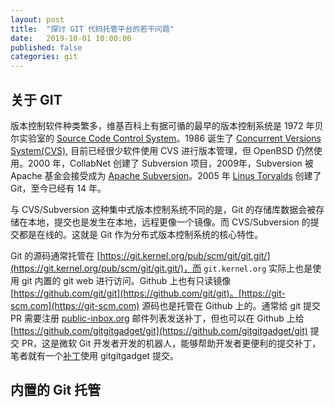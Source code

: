 ```yaml
---
layout: post
title:  "探讨 GIT 代码托管平台的若干问题"
date:   2019-10-01 10:00:00
published: false
categories: git
---
```


## 关于 GIT

版本控制软件种类繁多，维基百科上有据可循的最早的版本控制系统是 1972 年贝尔实验室的 [Source Code Control System](https://en.wikipedia.org/wiki/Source_Code_Control_System)。1986 诞生了 [Concurrent Versions System(CVS)](https://en.wikipedia.org/wiki/Concurrent_Versions_System), 目前已经很少软件使用 CVS 进行版本管理，但 OpenBSD 仍然使用。2000 年，CollabNet 创建了 Subversion 项目，2009年，Subversion 被 Apache 基金会接受成为 [Apache Subversion](https://en.wikipedia.org/wiki/Apache_Subversion)。2005 年 [Linus Torvalds](https://en.wikipedia.org/wiki/Git) 创建了 Git，至今已经有 14 年。

与 CVS/Subversion 这种集中式版本控制系统不同的是，Git 的存储库数据会被存储在本地，提交也是发生在本地，远程更像一个镜像。而 CVS/Subversion 的提交都是在线的。这就是 Git 作为分布式版本控制系统的核心特性。

Git 的源码通常托管在 [https://git.kernel.org/pub/scm/git/git.git/](https://git.kernel.org/pub/scm/git/git.git/)，而 `git.kernel.org` 实际上也是使用 git 内置的 git web 进行访问。Github 上也有只读镜像 [https://github.com/git/git](https://github.com/git/git)。[https://git-scm.com](https://git-scm.com) 源码也是托管在 Github 上的。通常给 git 提交 PR 需要注册 [public-inbox.org](https://public-inbox.org) 邮件列表发送补丁，但也可以在 Github 上给 [https://github.com/gitgitgadget/git](https://github.com/gitgitgadget/git) 提交 PR，这是微软 Git 开发者开发的机器人，能够帮助开发者更便利的提交补丁，笔者就有一个[补丁](https://github.com/gitgitgadget/git/pull/69)使用 gitgitgadget 提交。

## 内置的 Git 托管